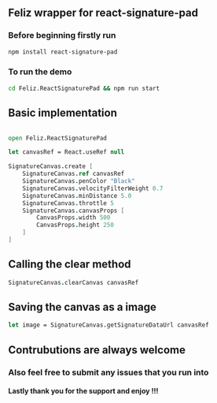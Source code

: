 ## Feliz wrapper for react-signature-pad

### Before beginning firstly run

```bash
npm install react-signature-pad
```

### To run the demo

```bash
cd Feliz.ReactSignaturePad && npm run start
```

## Basic implementation

```fsharp

open Feliz.ReactSignaturePad

let canvasRef = React.useRef null

SignatureCanvas.create [
    SignatureCanvas.ref canvasRef
    SignatureCanvas.penColor "Black"
    SignatureCanvas.velocityFilterWeight 0.7
    SignatureCanvas.minDistance 5.0
    SignatureCanvas.throttle 5
    SignatureCanvas.canvasProps [
        CanvasProps.width 500
        CanvasProps.height 250
    ]
]

```
## Calling the clear method

```fsharp
SignatureCanvas.clearCanvas canvasRef
```

## Saving the canvas as a image
```fsharp
let image = SignatureCanvas.getSignatureDataUrl canvasRef
```

## Contrubutions are always welcome
### Also feel free to submit any issues that you run into

#### Lastly thank you for the support and enjoy !!!